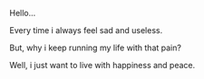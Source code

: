 Hello...

Every time i always feel sad and useless.

But, why i keep running my life with that pain?

Well, i just want to live with happiness and peace.

